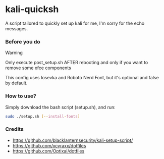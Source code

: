 # kali-quicksh

A script tailored to quickly set up kali for me, I'm sorry for the echo messages.

### Before you do

> [!WARNING]
> Only execute post_setup.sh AFTER rebooting and only if you want to remove some xfce components

This config uses Iosevka and Roboto Nerd Font, but it's optional and false by default.

### How to use?

Simply download the bash script (setup.sh), and run:

```bash
sudo ./setup.sh [--install-fonts]
```

### Credits

- https://github.com/blacklanternsecurity/kali-setup-script/
- https://github.com/xcyraxx/dotfiles
- https://github.com/Optixal/dotfiles
